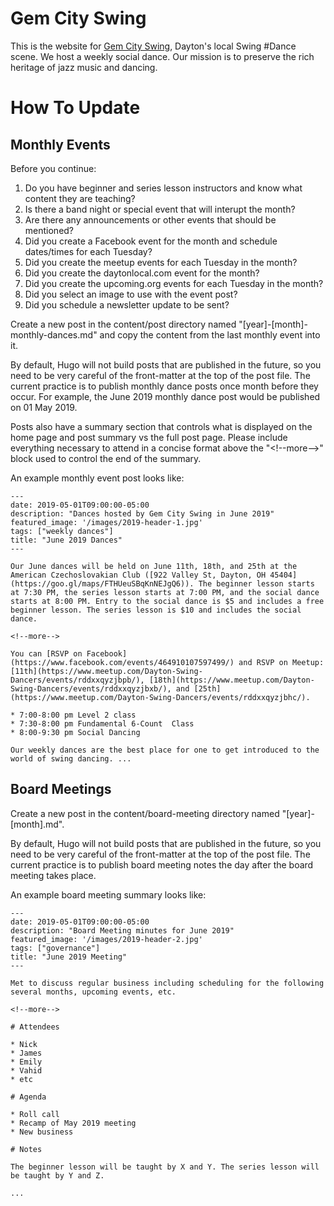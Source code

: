 # Gem City Swing

This is the website for [Gem City Swing](https://www.gemcityswing.com/), Dayton's local Swing #Dance scene. We host a weekly social dance. Our mission is to preserve the rich heritage of jazz music and dancing.

# How To Update

## Monthly Events

Before you continue:

1. Do you have beginner and series lesson instructors and know what content they are teaching?
2. Is there a band night or special event that will interupt the month?
3. Are there any announcements or other events that should be mentioned?
4. Did you create a Facebook event for the month and schedule dates/times for each Tuesday?
5. Did you create the meetup events for each Tuesday in the month?
6. Did you create the daytonlocal.com event for the month?
7. Did you create the upcoming.org events for each Tuesday in the month?
8. Did you select an image to use with the event post?
9. Did you schedule a newsletter update to be sent?

Create a new post in the content/post directory named "[year]-[month]-monthly-dances.md" and copy the content from the last monthly event into it.

By default, Hugo will not build posts that are published in the future, so you need to be very careful of the front-matter at the top of the post file. The current practice is to publish monthly dance posts once month before they occur. For example, the June 2019 monthly dance post would be published on 01 May 2019.

Posts also have a summary section that controls what is displayed on the home page and post summary vs the full post page. Please include everything necessary to attend in a concise format above the "&lt;!--more--&gt;" block used to control the end of the summary.

An example monthly event post looks like:

    ---
    date: 2019-05-01T09:00:00-05:00
    description: "Dances hosted by Gem City Swing in June 2019"
    featured_image: '/images/2019-header-1.jpg'
    tags: ["weekly dances"]
    title: "June 2019 Dances"
    ---
    
    Our June dances will be held on June 11th, 18th, and 25th at the American Czechoslovakian Club ([922 Valley St, Dayton, OH 45404](https://goo.gl/maps/FTHUeuSBqKnNEJgQ6)). The beginner lesson starts at 7:30 PM, the series lesson starts at 7:00 PM, and the social dance starts at 8:00 PM. Entry to the social dance is $5 and includes a free beginner lesson. The series lesson is $10 and includes the social dance.
    
    <!--more-->
    
    You can [RSVP on Facebook](https://www.facebook.com/events/464910107597499/) and RSVP on Meetup: [11th](https://www.meetup.com/Dayton-Swing-Dancers/events/rddxxqyzjbpb/), [18th](https://www.meetup.com/Dayton-Swing-Dancers/events/rddxxqyzjbxb/), and [25th](https://www.meetup.com/Dayton-Swing-Dancers/events/rddxxqyzjbhc/).

    * 7:00-8:00 pm Level 2 class
    * 7:30-8:00 pm Fundamental 6-Count  Class
    * 8:00-9:30 pm Social Dancing

    Our weekly dances are the best place for one to get introduced to the world of swing dancing. ...


## Board Meetings

Create a new post in the content/board-meeting directory named "[year]-[month].md".

By default, Hugo will not build posts that are published in the future, so you need to be very careful of the front-matter at the top of the post file. The current practice is to publish board meeting notes the day after the board meeting takes place.

An example board meeting summary looks like:

    ---
    date: 2019-05-01T09:00:00-05:00
    description: "Board Meeting minutes for June 2019"
    featured_image: '/images/2019-header-2.jpg'
    tags: ["governance"]
    title: "June 2019 Meeting"
    ---

    Met to discuss regular business including scheduling for the following several months, upcoming events, etc.

    <!--more-->
    
    # Attendees

    * Nick
    * James
    * Emily
    * Vahid
    * etc
    
    # Agenda
    
    * Roll call
    * Recamp of May 2019 meeting
    * New business
    
    # Notes

    The beginner lesson will be taught by X and Y. The series lesson will be taught by Y and Z.
    
    ...